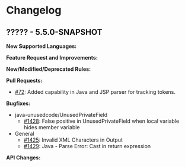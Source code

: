 # Changelog

## ????? - 5.5.0-SNAPSHOT

**New Supported Languages:**

**Feature Request and Improvements:**

**New/Modified/Deprecated Rules:**

**Pull Requests:**

*   [#72](https://github.com/pmd/pmd/pull/72): Added capability in Java and JSP parser for tracking tokens.

**Bugfixes:**

*   java-unusedcode/UnusedPrivateField
    *   [#1428](https://sourceforge.net/p/pmd/bugs/1428/): False positive in UnusedPrivateField when local variable hides member variable
*   General
    *   [#1425](https://sourceforge.net/p/pmd/bugs/1425/): Invalid XML Characters in Output
    *   [#1429](https://sourceforge.net/p/pmd/bugs/1429/): Java - Parse Error: Cast in return expression

**API Changes:**
